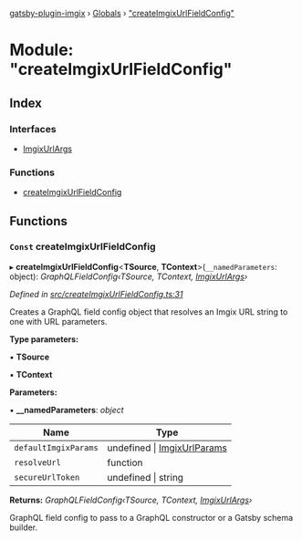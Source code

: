 [gatsby-plugin-imgix](../README.md) › [Globals](../globals.md) › ["createImgixUrlFieldConfig"](_createimgixurlfieldconfig_.md)

# Module: "createImgixUrlFieldConfig"

## Index

### Interfaces

* [ImgixUrlArgs](../interfaces/_createimgixurlfieldconfig_.imgixurlargs.md)

### Functions

* [createImgixUrlFieldConfig](_createimgixurlfieldconfig_.md#const-createimgixurlfieldconfig)

## Functions

### `Const` createImgixUrlFieldConfig

▸ **createImgixUrlFieldConfig**<**TSource**, **TContext**>(`__namedParameters`: object): *GraphQLFieldConfig‹TSource, TContext, [ImgixUrlArgs](../interfaces/_createimgixurlfieldconfig_.imgixurlargs.md)›*

*Defined in [src/createImgixUrlFieldConfig.ts:31](https://github.com/WalltoWall/gatsby-plugin-imgix/blob/e91e6e9/src/createImgixUrlFieldConfig.ts#L31)*

Creates a GraphQL field config object that resolves an Imgix URL string to one with URL parameters.

**Type parameters:**

▪ **TSource**

▪ **TContext**

**Parameters:**

▪ **__namedParameters**: *object*

Name | Type |
------ | ------ |
`defaultImgixParams` | undefined &#124; [ImgixUrlParams](../interfaces/_types_.imgixurlparams.md) |
`resolveUrl` | function |
`secureUrlToken` | undefined &#124; string |

**Returns:** *GraphQLFieldConfig‹TSource, TContext, [ImgixUrlArgs](../interfaces/_createimgixurlfieldconfig_.imgixurlargs.md)›*

GraphQL field config to pass to a GraphQL constructor or a Gatsby schema builder.
